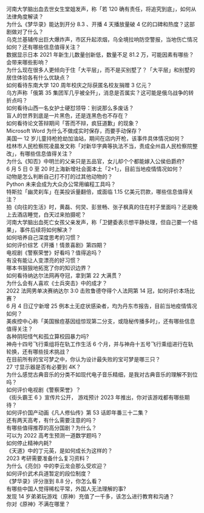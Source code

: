 河南大学脑出血去世女生堂姐发声，称「若 120 确有责任，将追究到底」，如何从法律角度解读？  
为什么《梦华录》能达到开分 8.3 、开播 4 天播放量破 4 亿的口碑和热度？这部剧做对了什么？  
乌克兰基辅传出巨大爆炸声，市区升起浓烟，乌全境拉响防空警报，当地伤亡情况如何？还有哪些信息值得关注？  
数据显示日本 2021 年新生儿数量创新低，数量不足 81.2 万，可能因素有哪些？会带来哪些影响？  
为什么现在很多人更倾向于住「大平层」，而不是买别墅了？「大平层」和别墅的居住体验各有什么优缺点？  
如何看待东南大学 120 周年校庆之际获匿名校友捐赠 3 亿元？  
乌方声称「俄第 35 集团军几乎被全歼」，消息是否属实？这可能是俄乌战争的转折点吗？  
如何看待山西一名女护士硬怼领导：别说那么多废话？  
盲人的世界到底是一片黑色，还是连黑色也不存在？  
如何看待论文答辩期间「答而不辩，疯狂道歉」的现象？  
Microsoft Word 为什么不做成实时保存，而要手动保存？  
美国一 12 岁儿童持枪抢劫加油站，期间在店内开枪，该事件具体情况如何？  
桂林市人民检察院凌晨发文称「对新华字典等执法不当，责成全州县人民检察院整改」，有哪些信息值得关注？  
为什么《知否》中明兰的父亲只是五品官，女儿却个个都能嫁入公侯伯爵府?  
6 月 5 日 0 至 20 时上海新增社会面本土「2+1」，目前当地疫情情况如何？  
动物是怎么判断自己打不打的过其他动物的？  
Python 未来会成为大众办公常用编程工具吗？  
特斯拉「幽灵刹车」在美投诉量翻倍，或面临 1.15 亿美元罚款，哪些信息值得关注？  
拍《向往的生活》时，黄磊、何炅、彭昱畅、张子枫真的住在村子里面吗？还是晚上去酒店睡觉，白天过来拍摄呢？  
河南大学脑出血死亡女孩父亲发声，称「卫健委表示想平静处理，但自己要一个结果」，事件后续将如何解决？  
如何培养自己深度思考的习惯？  
如何评价综艺《开播！情景喜剧》第四期？  
电视剧《警察荣誉》好看吗？值得追吗？  
有没有能让人变漂亮的好习惯？  
哪本书狠狠地拓宽了你的知识边界？  
如何看待纳达尔法网再夺冠，拿到第 22 大满贯？  
为什么会有人喜欢《士兵突击》中的成才？  
2022 法网男单决赛纳达尔 3:0 击败鲁德夺得个人法网第 14 冠，如何评价本场比赛？  
6 月 4 日辽宁新增 25 例本土无症状感染者，均为丹东市报告，目前当地疫情情况如何？  
美疾控中心称「美国猴痘基因组惊现第二分支，或隐秘传播多时」，还有哪些信息值得关注？  
各种阴阳怪气和孤立算校园暴力吗?  
神舟十四号飞行乘组将在轨工作生活 6 个月，并与神舟十五号飞行乘组进行在轨轮换，还有哪些技术挑战？  
在目前所有的宝可梦之中，你认为设计最失败的宝可梦是哪三只？  
27 寸显示器是否有必要到 4K？  
为什么感觉古典音乐的分类不如现代电子音乐精细，是我对古典音乐的理解不到位吗？  
如何评价电视剧《警察荣誉》？  
《街头霸王 6 》宣传片公开， 游戏预计 2023 年推出，你对该游戏都有哪些期待？  
如何评价国产动画《凡人修仙传》第 53 话即年番三十二集？  
还有两天高考，有什么需要注意的吗？  
有哪些值得推荐的高分国剧？为什么？  
可以为 2022 高考生预测一道数学题吗？  
如何停止精神内耗?  
《天道》中的丁元英，是如何成长为这样的？  
2023 考研需要准备什么复习资料？  
为什么《亮剑》中的李云龙会那么受欢迎？  
如何评价武术兵道暂定的段位制度？  
《梦华录》评分涨到 8.8 分，你怎么看？  
有哪些中国人觉得稀松平常，外国人无法理解的事?  
发现 14 岁弟弟玩游戏（原神）充值了一千多，该怎么进行教育和沟通？  
你对《原神》不满在哪里？  
